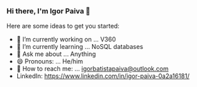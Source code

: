 ### Hi there, I'm Igor Paiva 👋

Here are some ideas to get you started:

- 🔭 I’m currently working on ... V360
- 🌱 I’m currently learning ... NoSQL databases
- 💬 Ask me about ... Anything
- 😄 Pronouns: ... He/him
- :email: How to reach me: ... igorbatistapaiva@outlook.com
- LinkedIn: https://www.linkedin.com/in/igor-paiva-0a2a16181/
